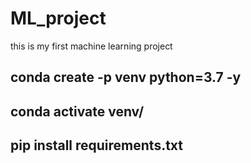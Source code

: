 # ML_project
this is my first machine learning project

conda create -p venv python=3.7 -y
-------
conda activate venv/
------
pip install requirements.txt
-------